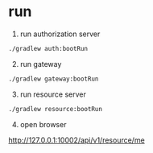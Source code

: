# run

1. run authorization server

```sh
./gradlew auth:bootRun
```

2. run gateway

```sh
./gradlew gateway:bootRun
```

3. run resource server

```sh
./gradlew resource:bootRun
```

4. open browser

http://127.0.0.1:10002/api/v1/resource/me
